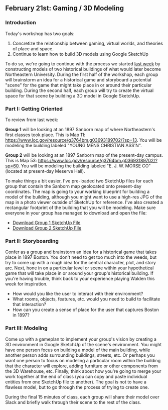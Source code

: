 ## February 21st: Gaming / 3D Modeling

### Introduction

Today's workshop has two goals:

1. Concretize the relationship between gaming, virtual worlds, and theories of place and space.  
2. Continue to learn how to build 3D models using Google SketchUp

To do so, we're going to continue with the process we started [last week]({{site.baseurl}}/in-class/week-6-3D-modeling) by constructing models of two historical buildings of what would later become Northeastern University. During the first half of the workshop, each group will brainstorm an idea for a historical game and storyboard a potential "scene" for the game that might take place in or around their particular building. During the second half, each group will try to create the virtual space for that scene by building a 3D model in Google SketchUp.

### Part I: Getting Oriented

To review from last week:

**Group 1** will be looking at an 1897 Sanborn map of where Northeastern's first classes took place. This is Map 11: <https://www.loc.gov/resource/g3764bm.g03693189702/?sp=13>. You will be modeling the building labeled "YOUNG MENS CHRISTIAN ASS'N". 

**Group 2** will be looking at an 1897 Sanborn map of the present-day campus. This is Map 53: <https://www.loc.gov/resource/g3764bm.g03693189702/?sp=60>. You will be modeling the building labeled "E. J. W. MORSE CO" (located at present-day Meserve Hall). 

To make things a bit easier, I've pre-loaded two SketchUp files for each group that contain the Sanborn map geolocated onto present-day coordinates. The map is going to your working blueprint for building a model of the building, although you might want to use a high-res JPG of the map in a photo viewer outside of SketchUp for reference. I've also created a rectangular footprint of the building that you will be modeling. Make sure everyone in your group has managed to download and open the file:

- [Download Group 1 SketchUp File]({{site.baseurl}}/in-class/downloads/week-7-group1.skp)
- [Download Group 2 SketchUp File]({{site.baseurl}}/in-class/downloads/week-7-group2.skp)

### Part II: Storyboarding 

Confer as a group and brainstorm an idea for a historical game that takes place in 1897 Boston. You don't need to get too much into the weeds, but try to come up with a rough idea for the central character, plot, and story arc. Next, hone in on a particular level or scene within your hypothetical game that will take place in or around your group's historical building. If you're having trouble, think back to your experience playing Walden this week for inspiration.

- How would you like the user to interact with their environment?
- What rooms, objects, features, etc. would you need to build to facilitate that interaction?
- How can you create a sense of place for the user that captures Boston in 1897?

### Part III: Modeling

Come up with a gameplan to implement your group's vision by creating a 3D environment in Google SketchUp of the scene's environment. You might have one person focus on building a model of the main building, while another person adds surrounding buildings, streets, etc. Or perhaps you want one person to focus on modeling a particular room within the building that the character will explore, adding furniture or other components from the 3D Warehouse, etc. Finally, think about how you're going to merge your work together at the end of class (you can copy and paste individual entities from one SketchUp file to another). The goal is not to have a flawless model, but to go through the process of trying to create one.

During the final 15 minutes of class, each group will share their model over Slack and briefly walk through their scene to the rest of the class. 
